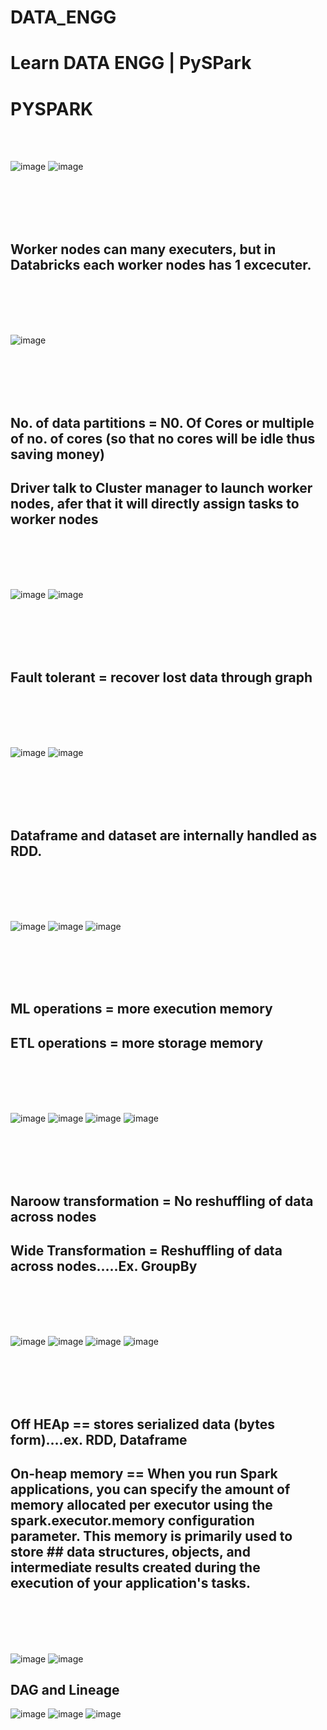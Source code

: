 # DATA_ENGG
# Learn DATA ENGG | PySPark

# PYSPARK
<br></br>

![image](https://github.com/aniketghodake10/DATA_ENGG/assets/38704659/85e8ee1f-41a2-42b9-8f82-d91602f6292b)
![image](https://github.com/aniketghodake10/DATA_ENGG/assets/38704659/94f8c595-4cab-468f-8c45-55a719d9e8bf)

<br></br>
<br></br>
## Worker nodes can many executers, but in Databricks each worker nodes has 1 excecuter.
<br></br>
<br></br>

![image](https://github.com/aniketghodake10/DATA_ENGG/assets/38704659/2315cfd7-86dd-4417-93ee-7d5d3a5abdbb)

 <br></br>
 <br></br>
## No. of data partitions = N0. Of Cores or multiple of no. of cores (so that no cores will be idle thus saving money)
## Driver talk to Cluster manager to launch worker nodes, afer that it will directly assign tasks to worker nodes
<br></br>
<br></br>

![image](https://github.com/aniketghodake10/DATA_ENGG/assets/38704659/51867393-e20d-43b3-8899-0fd929d2f34e)
![image](https://github.com/aniketghodake10/DATA_ENGG/assets/38704659/ae8cdf24-8d0f-4267-8153-26fe1b8d17a8)

<br></br>
<br></br>
## Fault tolerant = recover lost data through graph
<br></br>
<br></br>

![image](https://github.com/aniketghodake10/DATA_ENGG/assets/38704659/e89be032-d6cc-40e0-8e84-0c41833bf3ab)
![image](https://github.com/aniketghodake10/DATA_ENGG/assets/38704659/28ad526c-b23f-4620-8463-3eef8319d123)

 <br></br>
 <br></br>
## Dataframe and dataset are internally handled as RDD.
<br></br>
<br></br>

![image](https://github.com/aniketghodake10/DATA_ENGG/assets/38704659/7eb41602-f6ed-451c-869f-3377538db1ff)
![image](https://github.com/aniketghodake10/DATA_ENGG/assets/38704659/bf9e2d1b-a95e-47f2-ae82-c422192b7c36)
![image](https://github.com/aniketghodake10/DATA_ENGG/assets/38704659/4d3ad1be-9cde-4748-83da-5e30bf8f2add)

<br></br>
<br></br>
## ML operations = more execution memory
## ETL operations = more storage memory
<br></br>
<br></br>

![image](https://github.com/aniketghodake10/DATA_ENGG/assets/38704659/aea78052-ed3b-4244-b002-83dc9141670e)
![image](https://github.com/aniketghodake10/DATA_ENGG/assets/38704659/ea48db95-ffb3-4b96-abaf-4fd537b1cf55)
![image](https://github.com/aniketghodake10/DATA_ENGG/assets/38704659/abb94188-76de-45da-ab7f-fd38c049139e)
![image](https://github.com/aniketghodake10/DATA_ENGG/assets/38704659/69cddefc-cb53-4c12-b0bd-176e132caeb6)

<br></br>
<br></br>
## Naroow transformation = No reshuffling of data across nodes
## Wide Transformation = Reshuffling of data across nodes…..Ex. GroupBy
<br></br>
<br></br>

![image](https://github.com/aniketghodake10/DATA_ENGG/assets/38704659/a93f7fc9-786d-4731-a7f1-66f6711e3b98)
![image](https://github.com/aniketghodake10/DATA_ENGG/assets/38704659/c2089991-a97f-41dc-8aa5-4bff971eea3c)
![image](https://github.com/aniketghodake10/DATA_ENGG/assets/38704659/f3d5e3e7-cd6c-46be-981f-bd68a6b927e3)
![image](https://github.com/aniketghodake10/DATA_ENGG/assets/38704659/a706084e-1c30-421d-8312-960a7b192571)

<br></br>
<br></br>
## Off HEAp == stores serialized data (bytes form)….ex. RDD, Dataframe
## On-heap memory == When you run Spark applications, you can specify the amount of memory allocated per executor using the spark.executor.memory configuration parameter. This memory is primarily used to store ## data structures, objects, and intermediate results created during the execution of your application's tasks.

<br></br>
<br></br>

![image](https://github.com/aniketghodake10/DATA_ENGG/assets/38704659/be4383da-5a85-44c0-8ea6-03364e606005)
![image](https://github.com/aniketghodake10/DATA_ENGG/assets/38704659/4d63a6eb-1455-45a9-860b-3f1e26e7aad2)


## DAG and Lineage
![image](https://github.com/aniketghodake10/DATA_ENGG/assets/38704659/e365f75b-18ca-47cb-8f3b-552670491b30)
![image](https://github.com/aniketghodake10/DATA_ENGG/assets/38704659/8e395b03-b500-4b3d-915a-0ba9de2b6506)
![image](https://github.com/aniketghodake10/DATA_ENGG/assets/38704659/9d79a76b-cd8b-4908-a845-0101e0ad6d98)
